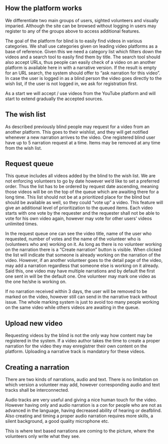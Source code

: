 ## How the platform works

We differentiate two main groups of users, sighted volunteers and visually imparied. Although the site can be browsed without logging in users may register to any of the groups above to access additional features.

The goal of the platform for blind is to easily find videos in various categories. We shall use categories given on leading video platforms as a base of reference. Given this we need a category list which filters down the videos and a search tool to easily find them by title. The search tool should also accept URLs, thus people can easily check of a video on an another platform is available here in with a narrative version. If the result is empty for an URL search, the system should offer to “ask narration for this video”. In case the user is logged in as a blind person the video goes directly to the wish list, if the user is not logged in, we ask for registration first.

As a start we will accept / use videos from the YouTube platform and will start to extend gradually the accepted sources.

## The wish list
As described previously blind people may request for a video from an another platform. This goes to their wishlist, and they will get notified whenever a new narration arrives to the video. One registered blind user have up to 5 narration request at a time. Items may be removed at any time from the wish list. 

## Request queue
This queue includes all videos added by the blind to the wish list. We are not enforcing volunteers to go by date however we’d like to set a preferred order. Thus the list has to be ordered by request date ascending, meaning those videos will be on the top of the queue which are awaiting there for a long time. This list should not be at a prioritized place for the blind but should be available as well, so they could “vote up” a video. This feature will give an additional level of prioritization to the queued items. Each video starts with one vote by the requester and the requester shall not be able to vote for his own video again, however may vote for other users’ videos unlimited times. 

In the request queue one can see the video title, name of the user who requested, number of votes and the name of the volunteer who is (volunteers who are) working on it. As long as there is no volunteer working on the narration there is a “Create narration” button is visible. When clicked the list will indicate that someone is already working on the narration of the video. However, if an another volunteer goes to the detail page of the video, may add a narration regardless that someone else is working on it already. Said this, one video may have multiple narrations and by default the first one sent in will be the default one. One volunteer may mark one video as the one he/she is working on. 

If no narration received within 3 days, the user will be removed to be marked on the video, however still can send in the narrative track without issue. The whole marking system is just to avoid too many people working on the same video while others videos are awaiting in the queue.

## Upload new video
Requesting videos by the blind is not the only way how content may be registered in the system. If a video author takes the time to create a proper narration for the video they may enregistrer their own content on the platform. Uploading a narrative track is mandatory for these videos. 

## Creating a narration
There are two kinds of narrations, audio and text. There is no limitation on which version a volunteer may add, however corresponding audio and text tracks shall be interconnected. 

Audio tracks are very useful and giving a nice human touch for the video. However having only and audio narration is a con for people who are not as advanced in the language, having decreased ability of hearing or deafblind. Also creating and timing a proper audio narration requires more skills, a silent background, a good quality microphone etc.

This is where text based narrations are coming to the picture, where the volunteers only write what they see.
